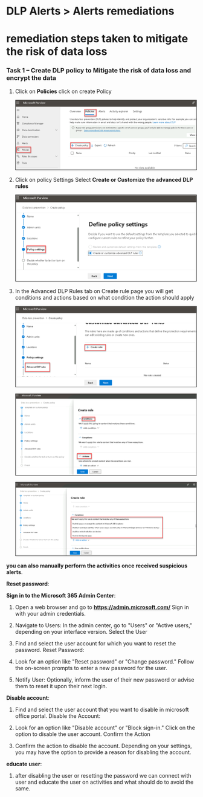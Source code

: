 # DLP Alerts > Alerts remediations 

# remediation steps taken to mitigate the risk of data loss

### Task 1 – Create DLP policy to Mitigate the risk of data loss and encrypt the data


1. Click on **Policies** click on create Policy

   ![Picture 1](../media/Purview_DLP_Alrt_08.png)


1. Click on policy Settings Select **Create or Customize the advanced DLP rules**

   ![Picture 1](../media/Purview_DLP_SettingsPolicy_09.png)

1. In the Advanced DLP Rules tab on Create rule page you will get conditions and actions based on what condition the action should apply

   ![Picture 1](../media/Purview_DLP_SettingsAdvancedPolicy_10.png)

   ![Picture 1](../media/Purview_DLP_SettingsAdvancedPolicy_11.png)

   ![Picture 1](../media/Purview_DLP_SettingsMitigationActions_12.png)



**you can also manually perform the activities once received suspicious alerts**.


**Reset password**: 


**Sign in to the Microsoft 365 Admin Center**:

1. Open a web browser and go to **https://admin.microsoft.com/**
  Sign in with your admin credentials.

1. Navigate to Users:
   In the admin center, go to "Users" or "Active users," depending on your interface version.
   Select the User

1. Find and select the user account for which you want to reset the password.
   Reset Password:

1. Look for an option like "Reset password" or "Change password."
   Follow the on-screen prompts to enter a new password for the user.

1. Notify User:
   Optionally, inform the user of their new password or advise them to reset it upon their next login.

  
**Disable account**:

1. Find and select the user account that you want to disable in microsoft office portal.
  Disable the Account:

1. Look for an option like "Disable account" or "Block sign-in."
  Click on the option to disable the user account.
  Confirm the Action

1. Confirm the action to disable the account. Depending on your settings, you may have the option to provide a reason for disabling the account.

**educate user**:

1. after disabling the user or resetting the password we can connect with user and educate the user on activities and what should do to avoid the same.
